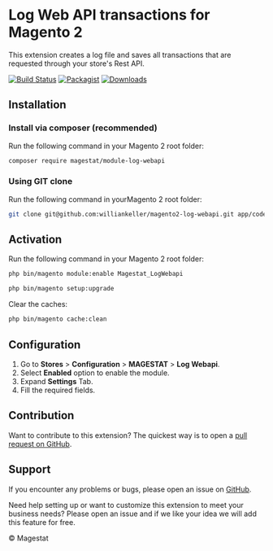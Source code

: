# Log Web API transactions for Magento 2

This extension creates a log file and saves all transactions that are requested through your store's Rest API.

[![Build Status](https://travis-ci.org/williankeller/magento2-log-webapi.svg?branch=develop)](https://travis-ci.org/williankeller/magento2-log-webapi) [![Packagist](https://img.shields.io/packagist/v/magestat/module-log-webapi.svg)](https://packagist.org/packages/magestat/module-log-webapi) [![Downloads](https://img.shields.io/packagist/dt/magestat/module-log-webapi.svg)](https://packagist.org/packages/magestat/module-log-webapi)

## Installation

### Install via composer (recommended)

Run the following command in your Magento 2 root folder:
```sh
composer require magestat/module-log-webapi
```

### Using GIT clone

Run the following command in yourMagento 2 root folder:
```sh
git clone git@github.com:williankeller/magento2-log-webapi.git app/code/Magestat/LogWebapi
```

## Activation

Run the following command in your Magento 2 root folder:
```sh
php bin/magento module:enable Magestat_LogWebapi
```
```sh
php bin/magento setup:upgrade
```

Clear the caches:
```sh
php bin/magento cache:clean
```

## Configuration

1. Go to **Stores** > **Configuration** > **MAGESTAT** > **Log Webapi**.
2. Select **Enabled** option to enable the module.
3. Expand **Settings** Tab.
4. Fill the required fields.

## Contribution

Want to contribute to this extension? The quickest way is to open a [pull request on GitHub](https://help.github.com/articles/using-pull-requests).

## Support

If you encounter any problems or bugs, please open an issue on [GitHub](https://github.com/williankeller/magento2-log-webapi/issues).

Need help setting up or want to customize this extension to meet your business needs? Please open an issue and if we like your idea we will add this feature for free.

© Magestat
